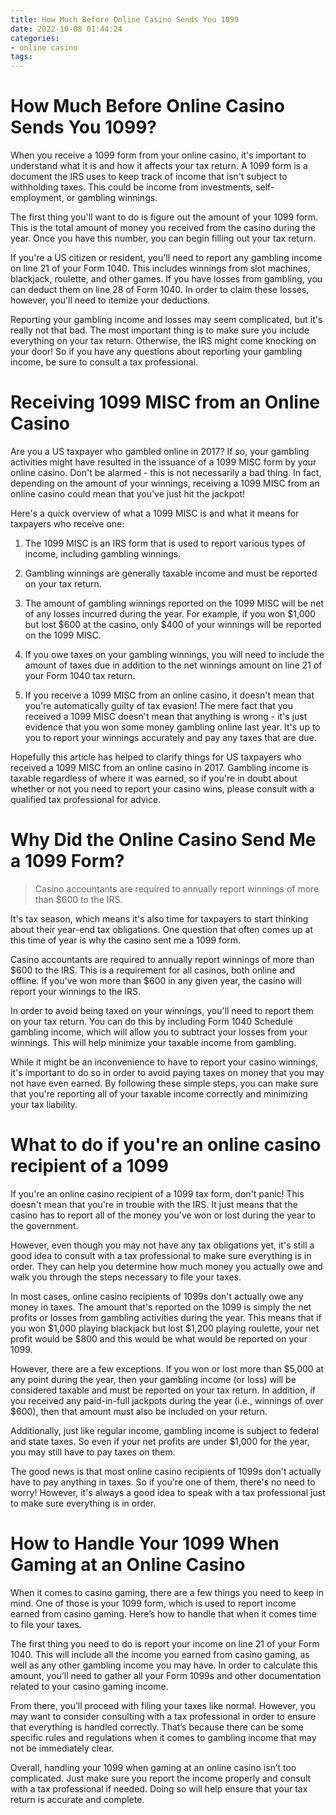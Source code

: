 ```yaml
---
title: How Much Before Online Casino Sends You 1099 
date: 2022-10-08 01:44:24
categories:
- online casino
tags:
---
```



#  How Much Before Online Casino Sends You 1099? 

When you receive a 1099 form from your online casino, it's important to understand what it is and how it affects your tax return. A 1099 form is a document the IRS uses to keep track of income that isn't subject to withholding taxes. This could be income from investments, self-employment, or gambling winnings.

The first thing you'll want to do is figure out the amount of your 1099 form. This is the total amount of money you received from the casino during the year. Once you have this number, you can begin filling out your tax return.

If you're a US citizen or resident, you'll need to report any gambling income on line 21 of your Form 1040. This includes winnings from slot machines, blackjack, roulette, and other games. If you have losses from gambling, you can deduct them on line 28 of Form 1040. In order to claim these losses, however, you'll need to itemize your deductions.

Reporting your gambling income and losses may seem complicated, but it's really not that bad. The most important thing is to make sure you include everything on your tax return. Otherwise, the IRS might come knocking on your door! So if you have any questions about reporting your gambling income, be sure to consult a tax professional.

#  Receiving 1099 MISC from an Online Casino 

Are you a US taxpayer who gambled online in 2017? If so, your gambling activities might have resulted in the issuance of a 1099 MISC form by your online casino. Don't be alarmed - this is not necessarily a bad thing. In fact, depending on the amount of your winnings, receiving a 1099 MISC from an online casino could mean that you've just hit the jackpot!

Here's a quick overview of what a 1099 MISC is and what it means for taxpayers who receive one:

1. The 1099 MISC is an IRS form that is used to report various types of income, including gambling winnings.

2. Gambling winnings are generally taxable income and must be reported on your tax return.

3. The amount of gambling winnings reported on the 1099 MISC will be net of any losses incurred during the year. For example, if you won $1,000 but lost $600 at the casino, only $400 of your winnings will be reported on the 1099 MISC.

4. If you owe taxes on your gambling winnings, you will need to include the amount of taxes due in addition to the net winnings amount on line 21 of your Form 1040 tax return.

5. If you receive a 1099 MISC from an online casino, it doesn't mean that you're automatically guilty of tax evasion! The mere fact that you received a 1099 MISC doesn't mean that anything is wrong - it's just evidence that you won some money gambling online last year. It's up to you to report your winnings accurately and pay any taxes that are due.

Hopefully this article has helped to clarify things for US taxpayers who received a 1099 MISC from an online casino in 2017. Gambling income is taxable regardless of where it was earned, so if you're in doubt about whether or not you need to report your casino wins, please consult with a qualified tax professional for advice.

#  Why Did the Online Casino Send Me a 1099 Form? 

> Casino accountants are required to annually report winnings of more than $600 to the IRS.

It's tax season, which means it's also time for taxpayers to start thinking about their year-end tax obligations. One question that often comes up at this time of year is why the casino sent me a 1099 form.

Casino accountants are required to annually report winnings of more than $600 to the IRS. This is a requirement for all casinos, both online and offline. If you've won more than $600 in any given year, the casino will report your winnings to the IRS.

In order to avoid being taxed on your winnings, you'll need to report them on your tax return. You can do this by including Form 1040 Schedule gambling income, which will allow you to subtract your losses from your winnings. This will help minimize your taxable income from gambling.

While it might be an inconvenience to have to report your casino winnings, it's important to do so in order to avoid paying taxes on money that you may not have even earned. By following these simple steps, you can make sure that you're reporting all of your taxable income correctly and minimizing your tax liability.

#  What to do if you're an online casino recipient of a 1099 

If you're an online casino recipient of a 1099 tax form, don't panic! This doesn't mean that you're in trouble with the IRS. It just means that the casino has to report all of the money you've won or lost during the year to the government.

However, even though you may not have any tax obligations yet, it's still a good idea to consult with a tax professional to make sure everything is in order. They can help you determine how much money you actually owe and walk you through the steps necessary to file your taxes.

In most cases, online casino recipients of 1099s don't actually owe any money in taxes. The amount that's reported on the 1099 is simply the net profits or losses from gambling activities during the year. This means that if you won $1,000 playing blackjack but lost $1,200 playing roulette, your net profit would be $800 and this would be what would be reported on your 1099.

However, there are a few exceptions. If you won or lost more than $5,000 at any point during the year, then your gambling income (or loss) will be considered taxable and must be reported on your tax return. In addition, if you received any paid-in-full jackpots during the year (i.e., winnings of over $600), then that amount must also be included on your return.

Additionally, just like regular income, gambling income is subject to federal and state taxes. So even if your net profits are under $1,000 for the year, you may still have to pay taxes on them.

The good news is that most online casino recipients of 1099s don't actually have to pay anything in taxes. So if you're one of them, there's no need to worry! However, it's always a good idea to speak with a tax professional just to make sure everything is in order.

#  How to Handle Your 1099 When Gaming at an Online Casino

When it comes to casino gaming, there are a few things you need to keep in mind. One of those is your 1099 form, which is used to report income earned from casino gaming. Here’s how to handle that when it comes time to file your taxes.

The first thing you need to do is report your income on line 21 of your Form 1040. This will include all the income you earned from casino gaming, as well as any other gambling income you may have. In order to calculate this amount, you’ll need to gather all your Form 1099s and other documentation related to your casino gaming income.

From there, you’ll proceed with filing your taxes like normal. However, you may want to consider consulting with a tax professional in order to ensure that everything is handled correctly. That’s because there can be some specific rules and regulations when it comes to gambling income that may not be immediately clear.

Overall, handling your 1099 when gaming at an online casino isn’t too complicated. Just make sure you report the income properly and consult with a tax professional if needed. Doing so will help ensure that your tax return is accurate and complete.